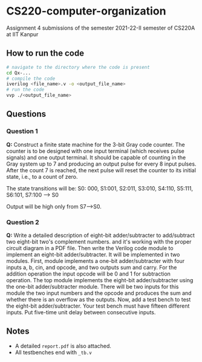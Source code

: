 # CS220-computer-organization

Assignment 4 submissions of the semester 2021-22-II semester of CS220A at IIT Kanpur

## How to run the code

```bash
# navigate to the directory where the code is present
cd Qx-...
# compile the code
iverilog <file_name>.v -o <output_file_name>
# run the code
vvp ./<output_file_name>
```

## Questions

### Question 1

**Q:** Construct a finite state machine for the 3-bit Gray code counter. The counter is to be designed with one input terminal (which receives pulse signals) and one output terminal. It should be capable of counting in the Gray system up to 7 and producing an output pulse for every 8 input pulses. After the count 7 is reached, the next pulse will reset the counter to its initial state, i.e., to a count of zero.

The state transitions will be: S0: 000, S1:001, S2:011, S3:010, S4:110, S5:111, S6:101, S7:100 --> S0

Output will be high only from S7-->S0.

### Question 2

**Q:** Write a detailed description of eight-bit adder/subtracter to add/subtract two eight-bit two's complement numbers.  and it's working with the proper circuit diagram in a PDF file. Then write the Verilog code module to implement an eight-bit adder/subtracter. It will be implemented in two modules. First, module implements a one-bit adder/subtracter with four inputs a, b, cin, and opcode, and two outputs sum and carry. For the addition operation the input opcode will be 0 and 1 for subtraction operation. The top module implements the eight-bit adder/subtracter using the one-bit adder/subtracter module. There will be two inputs for this module the two input numbers and the opcode and produces the sum and whether there is an overflow as the outputs. Now, add a test bench to test the eight-bit adder/subtracter. Your test bench must have fifteen different inputs. Put five-time unit delay between consecutive inputs.

## Notes

- A detailed `report.pdf` is also attached.
- All testbenches end with `_tb.v`
